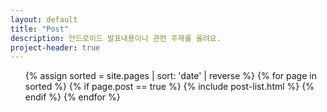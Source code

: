 ```yaml
---
layout: default
title: "Post"
description: 안드로이드 발표내용이나 관련 주제를 올려요.
project-header: true
---
```


<ul class="catalogue">
{% assign sorted = site.pages | sort: 'date' | reverse %}
{% for page in sorted %}
{% if page.post == true %}
{% include post-list.html %}
{% endif %}
{% endfor %}
</ul>
